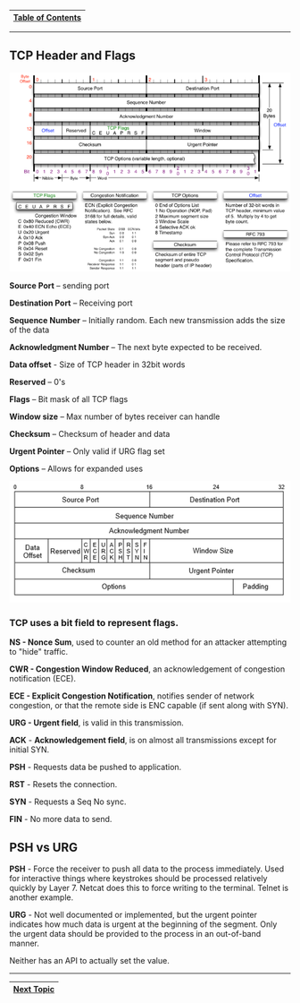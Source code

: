 |[Table of Contents](/00-Table-of-Contents.md)|
|---|

---

## TCP Header and Flags

![TCP Header](/assets/mjb-tcp-header-800x564.png)

**Source Port** – sending port

**Destination Port** – Receiving port

**Sequence Number** – Initially random. Each new transmission adds the size of the data

**Acknowledgment Number** – The next byte expected to be received.

**Data offset** - Size of TCP header in 32bit words

**Reserved** – 0's

**Flags** – Bit mask of all TCP flags

**Window size** – Max number of bytes receiver can handle

**Checksum** – Checksum of header and data

**Urgent Pointer** – Only valid if URG flag set

**Options** – Allows for expanded uses

![](/assets/tcphead.PNG)

### TCP uses a bit field to represent flags.

**NS - Nonce Sum**, used to counter an old method for an attacker attempting to "hide" traffic.

**CWR - Congestion Window Reduced**, an acknowledgement of congestion notification \(ECE\).

**ECE - Explicit Congestion Notification**, notifies sender of network congestion, or that the remote side is ENC capable \(if sent along with SYN\).

**URG - Urgent field**, is valid in this transmission.

**ACK** - **Acknowledgement field**, is on almost all transmissions except for initial SYN.

**PSH** - Requests data be pushed to application.

**RST** - Resets the connection.

**SYN** - Requests a Seq No sync.

**FIN** - No more data to send.

## PSH vs URG

**PSH** - Force the receiver to push all data to the process immediately. Used for interactive things where keystrokes should be processed relatively quickly by Layer 7. Netcat does this to force writing to the terminal. Telnet is another example.

**URG** - Not well documented or implemented, but the urgent pointer indicates how much data is urgent at the beginning of the segment. Only the urgent data should be provided to the process in an out-of-band manner.

Neither has an API to actually set the value.

---

|[Next Topic](/06-osi-layer-4/syn-and-ack.md)|
|---|
